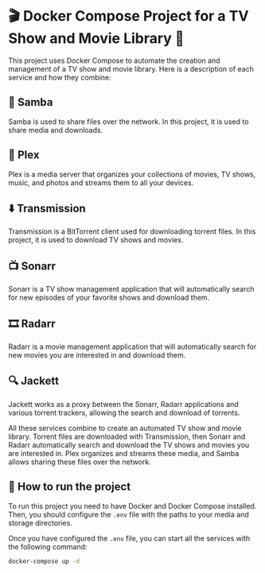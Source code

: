 # 🎬 Docker Compose Project for a TV Show and Movie Library 🎥

This project uses Docker Compose to automate the creation and management of a TV show and movie library. Here is a description of each service and how they combine:

## 📂 Samba
Samba is used to share files over the network. In this project, it is used to share media and downloads.

## 🎵 Plex
Plex is a media server that organizes your collections of movies, TV shows, music, and photos and streams them to all your devices.

## ⬇️ Transmission
Transmission is a BitTorrent client used for downloading torrent files. In this project, it is used to download TV shows and movies.

## 📺 Sonarr
Sonarr is a TV show management application that will automatically search for new episodes of your favorite shows and download them.

## 🎞️ Radarr
Radarr is a movie management application that will automatically search for new movies you are interested in and download them.

## 🔍 Jackett
Jackett works as a proxy between the Sonarr, Radarr applications and various torrent trackers, allowing the search and download of torrents.

All these services combine to create an automated TV show and movie library. Torrent files are downloaded with Transmission, then Sonarr and Radarr automatically search and download the TV shows and movies you are interested in. Plex organizes and streams these media, and Samba allows sharing these files over the network.

## 🚀 How to run the project

To run this project you need to have Docker and Docker Compose installed. Then, you should configure the `.env` file with the paths to your media and storage directories.

Once you have configured the `.env` file, you can start all the services with the following command:

```bash
docker-compose up -d